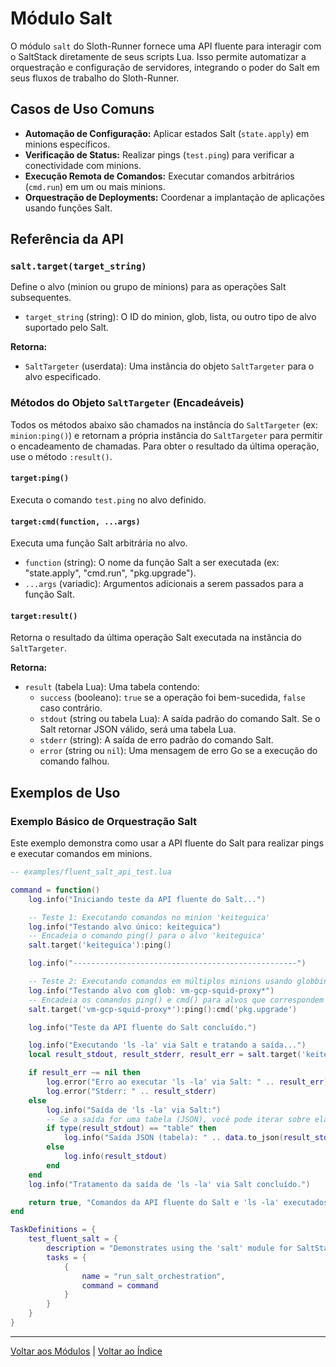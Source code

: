 # Módulo Salt

O módulo `salt` do Sloth-Runner fornece uma API fluente para interagir com o SaltStack diretamente de seus scripts Lua. Isso permite automatizar a orquestração e configuração de servidores, integrando o poder do Salt em seus fluxos de trabalho do Sloth-Runner.

## Casos de Uso Comuns

*   **Automação de Configuração:** Aplicar estados Salt (`state.apply`) em minions específicos.
*   **Verificação de Status:** Realizar pings (`test.ping`) para verificar a conectividade com minions.
*   **Execução Remota de Comandos:** Executar comandos arbitrários (`cmd.run`) em um ou mais minions.
*   **Orquestração de Deployments:** Coordenar a implantação de aplicações usando funções Salt.

## Referência da API

### `salt.target(target_string)`

Define o alvo (minion ou grupo de minions) para as operações Salt subsequentes.

*   `target_string` (string): O ID do minion, glob, lista, ou outro tipo de alvo suportado pelo Salt.

**Retorna:**
*   `SaltTargeter` (userdata): Uma instância do objeto `SaltTargeter` para o alvo especificado.

### Métodos do Objeto `SaltTargeter` (Encadeáveis)

Todos os métodos abaixo são chamados na instância do `SaltTargeter` (ex: `minion:ping()`) e retornam a própria instância do `SaltTargeter` para permitir o encadeamento de chamadas. Para obter o resultado da última operação, use o método `:result()`.

#### `target:ping()`

Executa o comando `test.ping` no alvo definido.

#### `target:cmd(function, ...args)`

Executa uma função Salt arbitrária no alvo.

*   `function` (string): O nome da função Salt a ser executada (ex: "state.apply", "cmd.run", "pkg.upgrade").
*   `...args` (variadic): Argumentos adicionais a serem passados para a função Salt.

#### `target:result()`

Retorna o resultado da última operação Salt executada na instância do `SaltTargeter`.

**Retorna:**
*   `result` (tabela Lua): Uma tabela contendo:
    *   `success` (booleano): `true` se a operação foi bem-sucedida, `false` caso contrário.
    *   `stdout` (string ou tabela Lua): A saída padrão do comando Salt. Se o Salt retornar JSON válido, será uma tabela Lua.
    *   `stderr` (string): A saída de erro padrão do comando Salt.
    *   `error` (string ou `nil`): Uma mensagem de erro Go se a execução do comando falhou.

## Exemplos de Uso

### Exemplo Básico de Orquestração Salt

Este exemplo demonstra como usar a API fluente do Salt para realizar pings e executar comandos em minions.

```lua
-- examples/fluent_salt_api_test.lua

command = function()
    log.info("Iniciando teste da API fluente do Salt...")

    -- Teste 1: Executando comandos no minion 'keiteguica'
    log.info("Testando alvo único: keiteguica")
    -- Encadeia o comando ping() para o alvo 'keiteguica'
    salt.target('keiteguica'):ping()

    log.info("--------------------------------------------------")

    -- Teste 2: Executando comandos em múltiplos minions usando globbing
    log.info("Testando alvo com glob: vm-gcp-squid-proxy*")
    -- Encadeia os comandos ping() e cmd() para alvos que correspondem ao padrão
    salt.target('vm-gcp-squid-proxy*'):ping():cmd('pkg.upgrade')

    log.info("Teste da API fluente do Salt concluído.")

    log.info("Executando 'ls -la' via Salt e tratando a saída...")
    local result_stdout, result_stderr, result_err = salt.target('keiteguica'):cmd('cmd.run', 'ls -la'):result()

    if result_err ~= nil then
        log.error("Erro ao executar 'ls -la' via Salt: " .. result_err)
        log.error("Stderr: " .. result_stderr)
    else
        log.info("Saída de 'ls -la' via Salt:")
        -- Se a saída for uma tabela (JSON), você pode iterar sobre ela ou convertê-la para string
        if type(result_stdout) == "table" then
            log.info("Saída JSON (tabela): " .. data.to_json(result_stdout))
        else
            log.info(result_stdout)
        end
    end
    log.info("Tratamento da saída de 'ls -la' via Salt concluído.")

    return true, "Comandos da API fluente do Salt e 'ls -la' executados com sucesso."
end

TaskDefinitions = {
    test_fluent_salt = {
        description = "Demonstrates using the 'salt' module for SaltStack orchestration.",
        tasks = {
            {
                name = "run_salt_orchestration",
                command = command
            }
        }
    }
}
```

---

[Voltar aos Módulos](../index.md#módulos-built-in) | [Voltar ao Índice](../../index.md)

